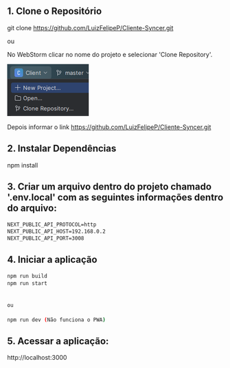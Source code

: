 ##  1. Clone o Repositório

git clone https://github.com/LuizFelipeP/Cliente-Syncer.git

ou

No WebStorm clicar no nome do projeto e selecionar 'Clone Repository'.

![img.png](img.png)

Depois informar o link
https://github.com/LuizFelipeP/Cliente-Syncer.git

## 2. Instalar Dependências

npm install

## 3. Criar um arquivo dentro do projeto chamado '.env.local' com as seguintes informações dentro do arquivo:



```
NEXT_PUBLIC_API_PROTOCOL=http
NEXT_PUBLIC_API_HOST=192.168.0.2
NEXT_PUBLIC_API_PORT=3008

```
## 4. Iniciar a aplicação

``` bash
npm run build
npm run start


ou

npm run dev (Não funciona o PWA)

```
## 5. Acessar a aplicação:

http://localhost:3000
